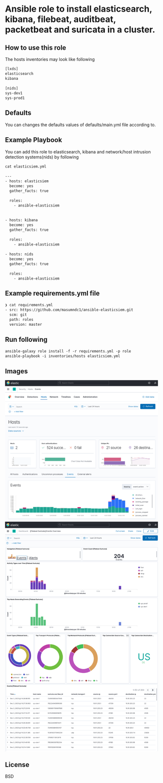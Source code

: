 # Ansible role to install elasticsearch, kibana, filebeat, auditbeat, packetbeat and suricata in a cluster.

## How to use this role
The hosts inventories may look like following
```
[lxds]
elasticsearch
kibana

[nids]
sys-dev1
sys-prod1
```
## Defaults
You can changes the defaults values of defaults/main.yml file according to.

## Example Playbook
You can add this role to elasticsearch, kibana and network/host intrusion detection systems(nids) by following

```
cat elasticsiem.yml

---
- hosts: elasticsiem
  become: yes
  gather_facts: true

  roles:
    - ansible-elasticsiem


- hosts: kibana
  become: yes
  gather_facts: true

  roles:
    - ansible-elasticsiem

- hosts: nids
  become: yes
  gather_facts: true

  roles:
    - ansible-elasticsiem
```

## Example requirements.yml file
```
❯ cat requirements.yml
- src: https://github.com/masumndc1/ansible-elasticsiem.git
  scm: git
  path: roles
  version: master
```

## Run following
```
ansible-galaxy role install -f -r requirements.yml -p role
ansible-playbook -i inventories/hosts elasticsiem.yml
```
## Images
![host_events](/images/event.png)
![suricata_events](/images/suricata.png)

## License
BSD
